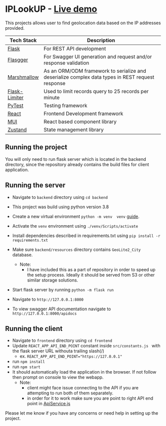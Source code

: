 # IPLookUP - [Live demo](http://dhruvinmakwana.pythonanywhere.com/)

This projects allows user to find geolocation data based on the IP addresses provided.

| Tech Stack                                                  | Description                                                                                      |
|-------------------------------------------------------------|--------------------------------------------------------------------------------------------------|
| [Flask](https://flask.palletsprojects.com/)                 | For REST API development                                                                         |
| [Flasgger](https://github.com/flasgger/flasgger)            | For Swagger UI generation and request and/or response validation                                 |
| [Marshmallow](https://marshmallow.readthedocs.io/en/stable/) | As an ORM/ODM framework to serialize and deserialize complex data types in REST request response |
| [Flask-Limiter](https://flask-limiter.readthedocs.io/en/stable/)                                               | Used to limit records query to 25 records per minute                                             |
| [PyTest](https://pytest.org/)                               | Testing framework                                                                                |
| [React](https://react.dev/)                                 | Frontend Development framework                                                                   |
| [MUI](https://mui.com/)                                     | React based component library                                                                    |
| [Zustand](https://github.com/pmndrs/zustand)                | State management library                                                                         |

##  

## Running the project

You will only need to run flask server which is located in the backend directory, since the repository already contains
the build files for client application.

## Running  the server

- Navigate to `backend` directory using `cd backend`

- This project was build using python version 3.8
- Create a new virtual environment  `python -m venv  venv` [guide](https://docs.python.org/3/library/venv.html).
- Activate the `venv` environment using `./venv/Scripts/activate`
- Install dependencies described in requirements.txt using `pip install -r requirements.txt`
- Make sure `backend/resources` directory contains `GeoLite2_City` database.
    - Note:
        - I have included this as a part of repository in order to speed up the setup process. Ideally it should be
          served from S3 or other similar storage solutions.
- Start flask server by running  `python -m flask run`
- Navigate to `http://127.0.0.1:8000`
- To view swagger API documentation navigate to `http://127.0.0.1:8000/apidocs`

## Running the client

- Navigate to `frontend` directory using `cd frontend`
- Update `REACT_APP_API_END_POINT` constant inside `src/constants.js ` with the flask server URL withouta trailing
  slash(/)
  - ex. `REACT_APP_API_END_POINT="https://127.0.0.1"`
- run `npm install`
- run `npm start`
- It should automatically load the application in the browser. If not follow then prompt on console to view the webapp.
    - Note:
        - client might face issue connecting to the API if you are attempting to run both of them separately.
        - in order for it to work make sure you are point to right API end point
          in [ApiService.js](https://github.com/dhruvinmakwana/IPLookUP/blob/master/frontend/src/services/ApiService.js)

Please let me know if you have any concerns or need help in setting up the project.